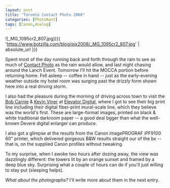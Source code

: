```yaml
---
layout: post
title: "Toronto Contact Photo 2008"
categories: [PhotoRant]
tags: [Canon,Analog]
---
```



![_MG_1095cr2_807.jpg]({{ 'https://www.botzilla.com/blog/pix2008/_MG_1095cr2_807.jpg' | absolute_url }})


Spent most of the day running back and forth through the rain to see as much of <a href="http://www.contactphoto.org/">Contact Photo</a> as the rain would allow, and last night chasing around the Lanch Event. Tomorrow I'll hit the MOCCA portion before returning home. Fell asleep -- coffee in hand -- just as the early-evening weather outside my hotel room was surging past the drizzly form shown here into a real driving storm.

I also had the pleasure during the morning of driving across town to visit the <a href="http://www.elevatorworkshops.com/carnie.shtml">Bob Carnie</a> & <a href="http://www.creativeshake.com/profile.html?MyUrl=kevinviner">Kevin Viner</a> at <a href="http://www.elevatordigital.ca">Elevator Digital,</a> where I got to see their big print line including their digital fiber-print mural-scale line, which they believe was the world's first. These are large-format images, printed on black & white traditional darkroom paper -- a good deal bgger than what the well-known Devere digital enlarger can produce.

I also got a glimpse at the results from the Canon imagePROGRAF iPF9100 60" printer, which delivered gorgeous B&W results straight our of the bx -- that is, on the supplied Canon profiles without tweaking.

To my surprise, when I awoke two hours after dozing away, the view was dazzlingly different: the towers lit by an orange sunset and framed by a deep blue sky. Surprising what a couple of hours can do if you'll just willing to stay put (sleeping helps).

<i>What about the photographs?</i> I'll write more about them in the next entry.
